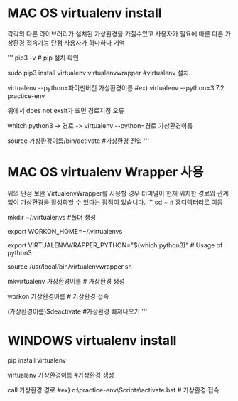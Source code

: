 # MAC OS virtualenv install
각각의 다른 라이브러리가 설치된 가상환경을 가질수있고
사용자가 필요에 따른 다른 가상환경 접속가능 단점 사용자가 하나하나 기억

'''
 pip3 -v  # pip 설치 확인

 sudo pip3 install virtualenv virtualenvwrapper #virtualenv 설치

 virtualenv --python=파이썬버전 가상환경이름  #ex) virtualenv --python=3.7.2 practice-env

 위에서 does not exsit가 뜨면 경로지정 오류

 whitch python3 -> 경로 -> virtualenv --python=경로 가상환경이름

 source 가상환경이름/bin/activate   #가상환경 진입
 '''



# MAC OS virtualenv Wrapper 사용
 위의 단점 보완
 VirtualenvWrapper를 사용할 경우 터미널이 현재 위치한 경로와 관계없이 가상환경을 활성화할 수 있다는 장점이 있습니다.
'''
 cd ~ # 홈디렉터리로 이동

 mkdir ~/.virtualenvs  #폴더 생성

 export WORKON_HOME=~/.virtualenvs

 export VIRTUALENVWRAPPER_PYTHON="$(which python3)"  # Usage of python3

 source /usr/local/bin/virtualenvwrapper.sh

 mkvirtualenv 가상환경이름 # 가상환경 생성

 workon 가상환경이름 # 가상환경 접속

 (가상환경이름)$deactivate #가상환경 빠져나오기
'''



# WINDOWS virtualenv install
 pip install virtualenv

 virtualenv 가상환경이름 #가상환경 생성

 call 가상환경 경로   #ex) c:\practice-env\Scripts\activate.bat # 가상환경 접속


